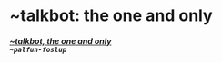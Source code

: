 # ~talkbot: the one and only

<div>
<h5>
<a href="https://github.com/Fang-/talkbot">~talkbot, the one and only</a> <br />
<code>~palfun-foslup</code>
</h5>
</div>
